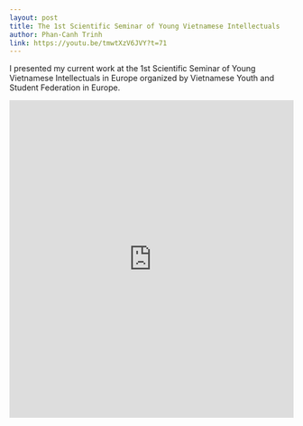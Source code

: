 ```yaml
---
layout: post
title: The 1st Scientific Seminar of Young Vietnamese Intellectuals
author: Phan-Canh Trinh
link: https://youtu.be/tmwtXzV6JVY?t=71
---
```


I presented my current work at the 1st Scientific Seminar of Young Vietnamese Intellectuals in Europe organized by Vietnamese Youth and Student Federation in Europe.


<iframe width="100%" height ="562.5"  src="https://www.youtube.com/embed/tmwtXzV6JVY?start=71" frameborder="0"> </iframe>

